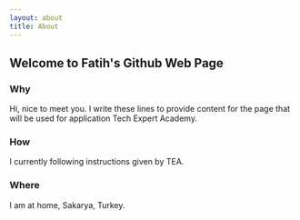 ```yaml
---
layout: about
title: About
---
```


## Welcome to Fatih's Github Web Page

### Why
Hi, nice to meet you. I write these lines to provide content for the page that will be used for application Tech Expert Academy.

### How
I currently following instructions given by TEA.

### Where
I am at home, Sakarya, Turkey.


